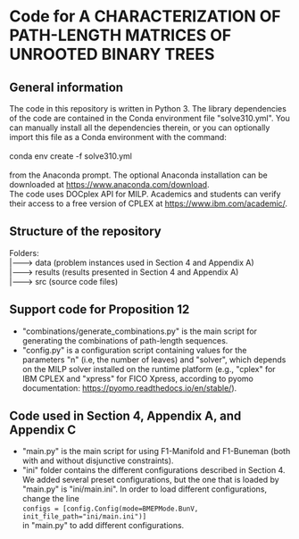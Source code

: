 # Code for A CHARACTERIZATION OF PATH-LENGTH MATRICES OF UNROOTED BINARY TREES

## General information
The code in this repository is written in Python 3. The library dependencies of the code are contained in the Conda environment file "solve310.yml".
You can manually install all the dependencies therein, or you can optionally import this file as a Conda environment with the command:
<br><br>
conda env create -f solve310.yml
<br><br>
from the Anaconda prompt. The optional Anaconda installation can be downloaded at https://www.anaconda.com/download.
<br>
The code uses DOCplex API for MILP. Academics and students can verify their access to a free version of CPLEX at https://www.ibm.com/academic/.

## Structure of the repository

Folders:<br>
|---> data (problem instances used in Section 4 and Appendix A)<br>
|---> results (results presented in Section 4 and Appendix A)<br>
|---> src (source code files)

## Support code for Proposition 12

- "combinations/generate_combinations.py" is the main script for generating the combinations of path-length sequences.<br>
- "config.py" is a configuration script containing values for the parameters "n" (i.e, the number of leaves) and "solver", which depends on the MILP solver installed on the runtime platform (e.g., "cplex" for IBM CPLEX and "xpress" for FICO Xpress, according to pyomo documentation: https://pyomo.readthedocs.io/en/stable/).

## Code used in Section 4, Appendix A, and Appendix C

- "main.py" is the main script for using F1-Manifold and F1-Buneman (both with and without disjunctive constraints).<br>
- "ini" folder contains the different configurations described in Section 4. We added several preset configurations, but the one that is loaded by "main.py" is "ini/main.ini". In order to load different configurations, change the line<br>
`configs = [config.Config(mode=BMEPMode.BunV, init_file_path="ini/main.ini")]`<br>
in "main.py" to add different configurations.

